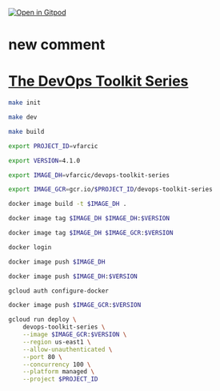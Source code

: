 [![Open in Gitpod](https://gitpod.io/button/open-in-gitpod.svg)](https://gitpod.io/#https://github.com/vfarcic/devops-toolkit)
# new comment
# [The DevOps Toolkit Series](http://www.devopstoolkitseries.com)

```bash
make init

make dev

make build

export PROJECT_ID=vfarcic

export VERSION=4.1.0

export IMAGE_DH=vfarcic/devops-toolkit-series

export IMAGE_GCR=gcr.io/$PROJECT_ID/devops-toolkit-series

docker image build -t $IMAGE_DH .

docker image tag $IMAGE_DH $IMAGE_DH:$VERSION

docker image tag $IMAGE_DH $IMAGE_GCR:$VERSION

docker login

docker image push $IMAGE_DH

docker image push $IMAGE_DH:$VERSION

gcloud auth configure-docker

docker image push $IMAGE_GCR:$VERSION

gcloud run deploy \
    devops-toolkit-series \
    --image $IMAGE_GCR:$VERSION \
    --region us-east1 \
    --allow-unauthenticated \
    --port 80 \
    --concurrency 100 \
    --platform managed \
    --project $PROJECT_ID
```

